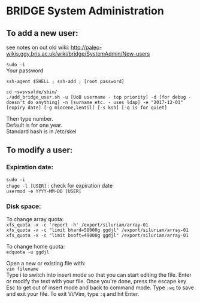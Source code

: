 # BRIDGE System Administration



## To add a new user:

see notes on out old wiki:
http://paleo-wikis.ggy.bris.ac.uk/wiki/bridge/SystemAdmin/New-users

`sudo -i`  
Your password

`ssh-agent $SHELL ; ssh-add ; [root password]`

`cd ~swsvsalde/sbin/`  
`./add_bridge_user.sh -u [UoB username - top priority] -d [for debug - doesn't do anything] -n [surname etc. - uses ldap] -e "2017-12-01" [expiry date] [-g miocene,lentil] [-s ksh] [-q is for quiet]`

Then type number.  
Default is for one year.  
Standard bash is in /etc/skel

## To modify a user:

### Expiration date:
`sudo -i`  
`chage -l [USER]` : check for expiration date  
`usermod -e YYYY-MM-DD [USER]` 

### Disk space:
To change array quota:  
`xfs_quota -x -c 'report -h' /export/silurian/array-01`  
`xfs_quota -x -c "limit bhard=50000g ggdjl" /export/silurian/array-01`  
`xfs_quota -x -c "limit bsoft=49000g ggdjl" /export/silurian/array-01`

To change home quota:  
`edquota -u ggdjl`

Open a new or existing file with:  
`vim filename`  
Type i to switch into insert mode so that you can start editing the file.  Enter or modify the text with your file.  Once you're done, press the escape key Esc to get out of insert mode and back to command mode. Type `:wq` to save and exit your file.  To exit Vi/Vim, type `:q` and hit Enter.





